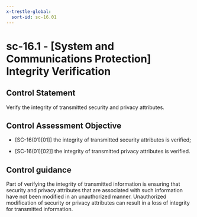 ```yaml
---
x-trestle-global:
  sort-id: sc-16.01
---
```


# sc-16.1 - \[System and Communications Protection\] Integrity Verification

## Control Statement

Verify the integrity of transmitted security and privacy attributes.

## Control Assessment Objective

- \[SC-16(01)[01]\] the integrity of transmitted security attributes is verified;

- \[SC-16(01)[02]\] the integrity of transmitted privacy attributes is verified.

## Control guidance

Part of verifying the integrity of transmitted information is ensuring that security and privacy attributes that are associated with such information have not been modified in an unauthorized manner. Unauthorized modification of security or privacy attributes can result in a loss of integrity for transmitted information.
